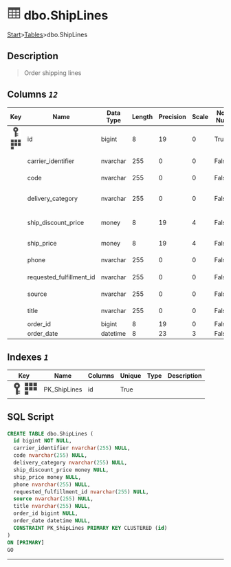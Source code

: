 # ![logo](../Images/table.svg) dbo.ShipLines

[Start](../start.md)>[Tables](./Tables.md)>dbo.ShipLines

## [](#Description) Description

> Order shipping lines

## [](#Columns) Columns _`12`_

|Key|Name|Data Type|Length|Precision|Scale|Not Null|Description
|---|---|---|---|---|---|---|---
|[![Primary Key PK_ShipLines](../Images/primarykey.svg)](#Indexes)[![Cluster Key PK_ShipLines](../Images/Cluster.svg)](#Indexes)|id|bigint|8|19|0|True|Shipping line id|
| |carrier_identifier|nvarchar|255|0|0|False|Shipping carrier ID|
| |code|nvarchar|255|0|0|False|Shipping code|
| |delivery_category|nvarchar|255|0|0|False|Shipment delivery category|
| |ship_discount_price|money|8|19|4|False|Shipping discounted price|
| |ship_price|money|8|19|4|False|Shipping price|
| |phone|nvarchar|255|0|0|False|Shipping phone|
| |requested_fulfillment_id|nvarchar|255|0|0|False|Fulfillment ID|
| |source|nvarchar|255|0|0|False|Shipment source|
| |title|nvarchar|255|0|0|False|Shipping title|
| |order_id|bigint|8|19|0|False|Order ID|
| |order_date|datetime|8|23|3|False|Order_date|

## [](#Indexes) Indexes _`1`_

|Key|Name|Columns|Unique|Type|Description
|---|---|---|---|---|---
|[![Primary Key PK_ShipLines](../Images/primarykey.svg)](#Indexes)[![Cluster Key PK_ShipLines](../Images/Cluster.svg)](#Indexes)|PK_ShipLines|id|True|||

## [](#SqlScript) SQL Script

```SQL
CREATE TABLE dbo.ShipLines (
  id bigint NOT NULL,
  carrier_identifier nvarchar(255) NULL,
  code nvarchar(255) NULL,
  delivery_category nvarchar(255) NULL,
  ship_discount_price money NULL,
  ship_price money NULL,
  phone nvarchar(255) NULL,
  requested_fulfillment_id nvarchar(255) NULL,
  source nvarchar(255) NULL,
  title nvarchar(255) NULL,
  order_id bigint NULL,
  order_date datetime NULL,
  CONSTRAINT PK_ShipLines PRIMARY KEY CLUSTERED (id)
)
ON [PRIMARY]
GO
```

___
